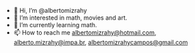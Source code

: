- 👋 Hi, I’m @albertomizrahy
- 👀 I’m interested in math, movies and art. 
- 🌱 I’m currently learning math.
- 📫 How to reach me albertomizrahy@hotmail.com, alberto.mizrahy@impa.br, albertomizrahycampos@gmail.com

<!---
albertomizrahy/albertomizrahy is a ✨ special ✨ repository because its `README.md` (this file) appears on your GitHub profile.
You can click the Preview link to take a look at your changes.
--->

